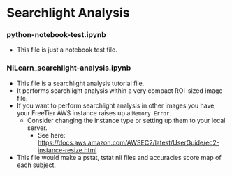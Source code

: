 # Searchlight Analysis
### python-notebook-test.ipynb
* This file is just a notebook test file.

### NiLearn_searchlight-analysis.ipynb
* This file is a searchlight analysis tutorial file.
* It performs searchlight analysis within a very compact ROI-sized image file.
* If you want to perform searchlight analysis in other images you have, your FreeTier AWS instance raises up a `Memory Error`.
  * Consider changing the instance type or setting up them to your local server.
    * See here: https://docs.aws.amazon.com/AWSEC2/latest/UserGuide/ec2-instance-resize.html
* This file would make a pstat, tstat nii files and accuracies score map of each subject.
